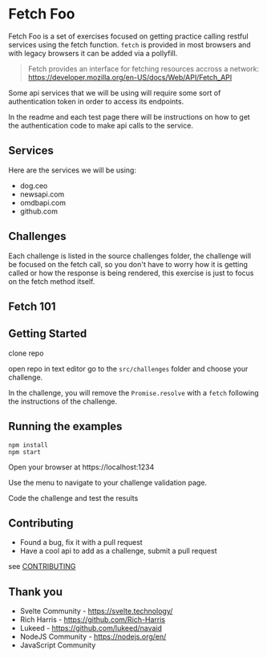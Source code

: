 # Fetch Foo

Fetch Foo is a set of exercises focused on getting practice calling restful services using the fetch function. `fetch` is provided in most browsers and with legacy browsers it can be added via a pollyfill.

> Fetch provides an interface for fetching resources accross a network: https://developer.mozilla.org/en-US/docs/Web/API/Fetch_API

Some api services that we will be using will require some sort of authentication token in order to access its endpoints.

In the readme and each test page there will be instructions on how to get the authentication code to make api calls to the service.

## Services

Here are the services we will be using:

- dog.ceo
- newsapi.com
- omdbapi.com
- github.com

## Challenges

Each challenge is listed in the source challenges folder, the challenge will be focused on the fetch call, so you don't have to worry how it is getting called or how the response is being rendered, this exercise is just to focus on the fetch method itself.

## Fetch 101

## Getting Started

clone repo

open repo in text editor go to the `src/challenges` folder and choose your challenge.

In the challenge, you will remove the `Promise.resolve` with a `fetch` following the instructions of the challenge.

## Running the examples

```
npm install
npm start
```

Open your browser at https://localhost:1234

Use the menu to navigate to your challenge validation page.

Code the challenge and test the results

## Contributing

- Found a bug, fix it with a pull request
- Have a cool api to add as a challenge, submit a pull request

see [CONTRIBUTING](CONTRIBUTING.md)

## Thank you

- Svelte Community - https://svelte.technology/
- Rich Harris - https://github.com/Rich-Harris
- Lukeed - https://github.com/lukeed/navaid
- NodeJS Community - https://nodejs.org/en/
- JavaScript Community
